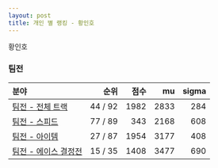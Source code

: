 ```yaml
---
layout: post
title: 개인 별 랭킹 - 황인호
---
```


황인호


### 팀전

| 분야 | 순위 | 점수 | mu | sigma |
|:---|---:|---:|---:|---:|
| [팀전 - 전체 트랙](../team-full) | 44 / 92 | 1982 | 2833 | 284 |
| [팀전 - 스피드](../team-speed) | 77 / 89 | 343 | 2168 | 608 |
| [팀전 - 아이템](../team-item) | 27 / 87 | 1954 | 3177 | 408 |
| [팀전 - 에이스 결정전](../team-ace) | 15 / 35 | 1408 | 3477 | 690 |
